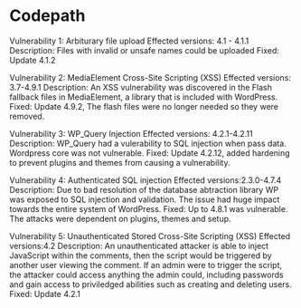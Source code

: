 # Codepath

Vulnerability 1: Arbiturary file upload
Effected versions: 4.1 - 4.1.1
Description: Files with invalid or unsafe names could be uploaded
Fixed: Update 4.1.2

Vulnerability 2: MediaElement Cross-Site Scripting (XSS)
Effected versions: 3.7-4.9.1
Description: An XSS vulnerability was discovered in the Flash fallback files in MediaElement, a library that is included with WordPress.
Fixed: Update 4.9.2, The flash files were no longer needed so they were removed.

Vulnerability 3: WP_Query Injection
Effected versions: 4.2.1-4.2.11
Description: WP_Query had a vulerability to SQL injection when pass data. Wordpress core was not vulnerable.
Fixed: Update 4.2.12, added hardening to prevent plugins and themes from causing a vulnerability. 


Vulnerability 4: Authenticated SQL injection
Effected versions:2.3.0-4.7.4
Description: Due to bad resolution of the database abtraction library WP was exposed to SQL injection and validation. The issue had huge impact towards the entire system of WordPress.
Fixed: Up to 4.8.1 was vulnerable. The attacks were dependent on plugins, themes and setup. 


Vulnerability 5: Unauthenticated Stored Cross-Site Scripting (XSS)
Effected versions:4.2
Description: An unauthenticated attacker is able to inject JavaScript within the comments, then the script would be triggered by another user viewing the comment. If an admin were to trigger the script, the attacker could access anything the admin could, including passwords and gain access to priviledged abilities such as creating and deleting users.
Fixed: Update 4.2.1
